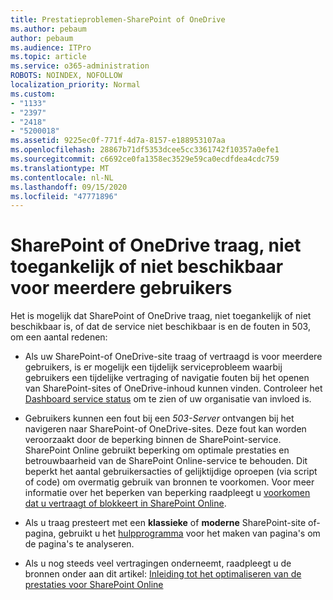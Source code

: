 ```yaml
---
title: Prestatieproblemen-SharePoint of OneDrive
ms.author: pebaum
author: pebaum
ms.audience: ITPro
ms.topic: article
ms.service: o365-administration
ROBOTS: NOINDEX, NOFOLLOW
localization_priority: Normal
ms.custom:
- "1133"
- "2397"
- "2418"
- "5200018"
ms.assetid: 9225ec0f-771f-4d7a-8157-e188953107aa
ms.openlocfilehash: 28867b71df5353dcee5cc3361742f10357a0efe1
ms.sourcegitcommit: c6692ce0fa1358ec3529e59ca0ecdfdea4cdc759
ms.translationtype: MT
ms.contentlocale: nl-NL
ms.lasthandoff: 09/15/2020
ms.locfileid: "47771896"
---
```

# <a name="sharepoint-or-onedrive-slow-inaccessible-or-unavailable-for-multiple-users"></a>SharePoint of OneDrive traag, niet toegankelijk of niet beschikbaar voor meerdere gebruikers

Het is mogelijk dat SharePoint of OneDrive traag, niet toegankelijk of niet beschikbaar is, of dat de service niet beschikbaar is en de fouten in 503, om een aantal redenen:
  
- Als uw SharePoint-of OneDrive-site traag of vertraagd is voor meerdere gebruikers, is er mogelijk een tijdelijk serviceprobleem waarbij gebruikers een tijdelijke vertraging of navigatie fouten bij het openen van SharePoint-sites of OneDrive-inhoud kunnen vinden. Controleer het [Dashboard service status](https://admin.microsoft.com/AdminPortal/Home#/servicehealth) om te zien of uw organisatie van invloed is.
  
- Gebruikers kunnen een fout bij een *503-Server* ontvangen bij het navigeren naar SharePoint-of OneDrive-sites. Deze fout kan worden veroorzaakt door de beperking binnen de SharePoint-service. SharePoint Online gebruikt beperking om optimale prestaties en betrouwbaarheid van de SharePoint Online-service te behouden. Dit beperkt het aantal gebruikersacties of gelijktijdige oproepen (via script of code) om overmatig gebruik van bronnen te voorkomen. Voor meer informatie over het beperken van beperking raadpleegt u [voorkomen dat u vertraagt of blokkeert in SharePoint Online](https://docs.microsoft.com/sharepoint/dev/general-development/how-to-avoid-getting-throttled-or-blocked-in-sharepoint-online).

- Als u traag presteert met een **klassieke** of **moderne** SharePoint-site of-pagina, gebruikt u het [hulpprogramma](https://aka.ms/perftool) voor het maken van pagina's om de pagina's te analyseren.
  
- Als u nog steeds veel vertragingen onderneemt, raadpleegt u de bronnen onder aan dit artikel: [Inleiding tot het optimaliseren van de prestaties voor SharePoint Online](https://go.microsoft.com/fwlink/?linkid=2024334)
  